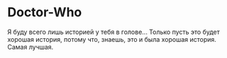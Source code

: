 # Doctor-Who
Я буду всего лишь историей у тебя в голове... Только пусть это будет хорошая история, потому что, знаешь, это и была хорошая история. Самая лучшая.
